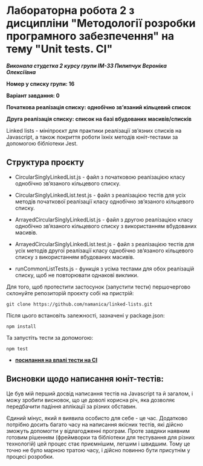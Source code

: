 # Лабораторна робота 2 з дисципліни "Методології розробки програмного забезпечення" на тему "Unit tests. CI"

**_Виконала студетка 2 курсу групи ІМ-33 Пилипчук Вероніка Олексіївна_**

**Номер у списку групи: 16**

**Варіант завдання: 0**

**Початкова реалізація списку: однобічно зв’язаний кільцевий список**

**Друга реалізація списку: список на базі вбудованих масивів/списків**

Linked lists - мініпроєкт для практики реалізації звʼязних списків на Javascript, а також покриття роботи їхніх методів юніт-тестами за допомогою бібліотеки Jest.

## Структура проєкту

- CircularSinglyLinkedList.js - файл з початковою реалізацією класу однобічно звʼязаного кільцевого списку.

- CircularSinglyLinkedList.test.js - файл з реалізацією тестів для усіх методів початкової реалізації класу однобічно звʼязаного кільцевого списку.

- ArrayedCircularSinglyLinkedList.js - файл з другою реалізацією класу однобічно звʼязаного кільцевого списку з використанням вбудованих масивів.

- ArrayedCircularSinglyLinkedList.test.js - файл з реалізацією тестів для усіх методів другої реалізації класу однобічно звʼязаного кільцевого списку з використанням вбудованих масивів.

- runCommonListTests.js - функція з усіма тестами для обох реалізацій списку, щоб не повторювати однакові виклики.

Для того, щоб протестити застосунок (запустити тести) першочергово склонуйте репозиторій проєкту собі на пристрій:

```
git clone https://github.com/namanica/linked-lists.git
```

Після цього встановіть залежності, зазначені у package.json:

```
npm install
```

Та запустіть тести за допомогою:

```
npm test
```

- [**посилання на впалі тести на CI**](https://github.com/namanica/linked-lists/actions/runs/14292119811)

## Висновки щодо написання юніт-тестів:

Це був мій перший досвід написання тестів на Javascript та й загалом, і можу зробити висновок, що це доволі корисна річ, яка дозволяє передбачити падіння аплікації за різних обставин.

Єдиний мінус, який я виявила особисто для себе - це час. Додатково потрібно досить багато часу на написання якісних тестів, які дійсно зможуть допомогти у відлагодженні програм. Проте завдяки наявним готовим рішенням (фреймворки та бібліотеки для тестування для різних технологій) цей процес стає приємнішим, легшим і швидшим. Тому це точно не було марною тратою часу, і дійсно повинно бути присутнім у процесі розробки.
